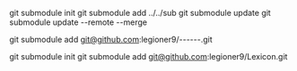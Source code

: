 git submodule init
git submodule add ../../sub
git submodule update
git submodule update --remote --merge

git submodule add git@github.com:legioner9/------.git

git submodule init
git submodule add git@github.com:legioner9/Lexicon.git
